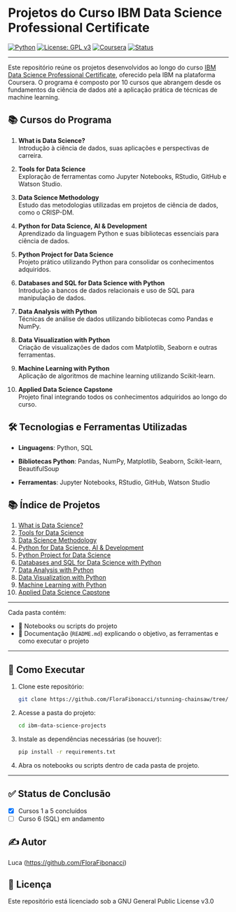 # Projetos do Curso IBM Data Science Professional Certificate

[![Python](https://img.shields.io/badge/Python-3.12-blue.svg)](https://www.python.org/)
[![License: GPL v3](https://img.shields.io/badge/License-GPLv3-blue.svg)](https://www.gnu.org/licenses/gpl-3.0)
[![Coursera](https://img.shields.io/badge/Coursera-IBM%20Data%20Science-blue.svg)](https://www.coursera.org/professional-certificates/ibm-data-science)
[![Status](https://img.shields.io/badge/Status-Em%20Andamento-yellow.svg)]()

---

Este repositório reúne os projetos desenvolvidos ao longo do curso [IBM Data Science Professional Certificate](https://www.coursera.org/professional-certificates/ibm-data-science), oferecido pela IBM na plataforma Coursera. O programa é composto por 10 cursos que abrangem desde os fundamentos da ciência de dados até a aplicação prática de técnicas de machine learning.

## 📚 Cursos do Programa

1. **What is Data Science?**  
    Introdução à ciência de dados, suas aplicações e perspectivas de carreira.
    
2. **Tools for Data Science**  
    Exploração de ferramentas como Jupyter Notebooks, RStudio, GitHub e Watson Studio.
    
3. **Data Science Methodology**  
    Estudo das metodologias utilizadas em projetos de ciência de dados, como o CRISP-DM.
    
4. **Python for Data Science, AI & Development**  
    Aprendizado da linguagem Python e suas bibliotecas essenciais para ciência de dados.
    
5. **Python Project for Data Science**  
    Projeto prático utilizando Python para consolidar os conhecimentos adquiridos.
    
6. **Databases and SQL for Data Science with Python**  
    Introdução a bancos de dados relacionais e uso de SQL para manipulação de dados.
    
7. **Data Analysis with Python**  
    Técnicas de análise de dados utilizando bibliotecas como Pandas e NumPy.
    
8. **Data Visualization with Python**  
    Criação de visualizações de dados com Matplotlib, Seaborn e outras ferramentas.
    
9. **Machine Learning with Python**  
    Aplicação de algoritmos de machine learning utilizando Scikit-learn.
    
10. **Applied Data Science Capstone**  
    Projeto final integrando todos os conhecimentos adquiridos ao longo do curso.
    

## 🛠️ Tecnologias e Ferramentas Utilizadas

- **Linguagens**: Python, SQL
    
- **Bibliotecas Python**: Pandas, NumPy, Matplotlib, Seaborn, Scikit-learn, BeautifulSoup
    
- **Ferramentas**: Jupyter Notebooks, RStudio, GitHub, Watson Studio
    

## 📚 Índice de Projetos

1. [What is Data Science?](./curso-1-what-is-data-science/README.md)
2. [Tools for Data Science](./curso-2-tools-for-data-science/README.md)
3. [Data Science Methodology](./curso-3-data-science-methodology/README.md)
4. [Python for Data Science, AI & Development](./curso-4-python-for-data-science/README.md)
5. [Python Project for Data Science](./curso-5-python-project/README.md)
6. [Databases and SQL for Data Science with Python](./curso-6-sql-for-data-science/README.md)
7. [Data Analysis with Python](./curso-7-data-analysis-with-python/README.md)
8. [Data Visualization with Python](./curso-8-data-visualization/README.md)
9. [Machine Learning with Python](./curso-9-machine-learning/README.md)
10. [Applied Data Science Capstone](./curso-10-capstone/README.md)

---

Cada pasta contém:
- 📄 Notebooks ou scripts do projeto
- 📑 Documentação (`README.md`) explicando o objetivo, as ferramentas e como executar o projeto

---

## 🚀 Como Executar

1. Clone este repositório:
   ```bash
   git clone https://github.com/FloraFibonacci/stunning-chainsaw/tree/main/ibm-data-science-projects
   ```

2. Acesse a pasta do projeto:
   ```bash
   cd ibm-data-science-projects
   ```

3. Instale as dependências necessárias (se houver):
   ```bash
   pip install -r requirements.txt
   ```

4. Abra os notebooks ou scripts dentro de cada pasta de projeto.

---

## ✅ Status de Conclusão

- [x] Cursos 1 a 5 concluídos
- [ ] Curso 6 (SQL) em andamento

## ✍️ Autor

Luca (https://github.com/FloraFibonacci)


## 📄 Licença

Este repositório está licenciado sob a GNU General Public License v3.0
